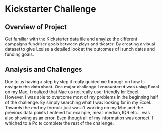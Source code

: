 # **Kickstarter Challenge**
## Overview of Project
Get familiar with the Kickstarter data file and anaylze the different campaigns fundriser goals between plays and theater. By creating a visual dataset to give Louise a detailed look at the outcomes of launch dates and funding goals. 
## Analysis and Challenges 



Due to us having a step by step it really guided me through on how to navigate the data sheet. One major challenge I encountered was using Excel on my Mac, I realized that Mac us not really user friendly for Excel. However, I was able to overcome most of my problems in the beginning half of the challenge. By simply searching what I was looking for in my Excel. Towards the end my formula just wasn't working on my Mac and the previous data points I entered for example, mean median, IQR etc... was also showing as an error. Even though all of my information was correct. I whiched to a Pc to complete the rest of the challenge.
